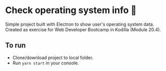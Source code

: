 # Check operating system info :floppy_disk:

Simple project built with Electron to show user's operating system data.
Created as exercise for Web Developer Bootcamp in Kodilla (Module 20.4).

## To run
* Clone/download project to local folder.
* Run `yarn start` in your console.
